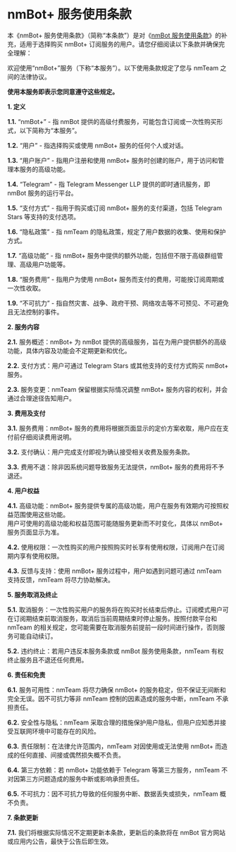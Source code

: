 # nmBot+ 服务使用条款

本《nmBot+ 服务使用条款》（简称“本条款”）是对《[nmBot 服务使用条款](terms-of-use.md)》的补充，适用于选择购买 nmBot+ 订阅服务的用户。请您仔细阅读以下条款并确保完全理解：

欢迎使用“nmBot+”服务（下称“本服务”）。以下使用条款规定了您与 nmTeam 之间的法律协议。

**使用本服务即表示您同意遵守这些规定。**

**1. 定义**

**1.1.** “nmBot+” - 指 nmBot 提供的高级付费服务，可能包含订阅或一次性购买形式，以下简称为“本服务”。

**1.2.** “用户” - 指选择购买或使用 nmBot+ 服务的任何个人或对话。

**1.3.** “用户账户” - 指用户注册和使用 nmBot+ 服务时创建的账户，用于访问和管理本服务的高级功能。

**1.4.** “Telegram” - 指 Telegram Messenger LLP 提供的即时通讯服务，即 nmBot 服务的运行平台。

**1.5.** “支付方式” - 指用于购买或订阅 nmBot+ 服务的支付渠道，包括 Telegram Stars 等支持的支付选项。

**1.6.** “隐私政策” - 指 nmTeam 的隐私政策，规定了用户数据的收集、使用和保护方式。

**1.7.** “高级功能” - 指 nmBot+ 服务中提供的额外功能，包括但不限于高级群组管理、高级用户功能等。

**1.8.** “服务费用” - 指用户为使用 nmBot+ 服务而支付的费用，可能按订阅周期或一次性收取。

**1.9.** “不可抗力” - 指自然灾害、战争、政府干预、网络攻击等不可预见、不可避免且无法控制的事件。

**2. 服务内容**

**2.1.** 服务概述：nmBot+ 为 nmBot 提供的高级服务，旨在为用户提供额外的高级功能，具体内容及功能会不定期更新和优化。

**2.2.** 支付方式：用户可通过 Telegram Stars 或其他支持的支付方式购买 nmBot+ 服务。

**2.3.** 服务变更：nmTeam 保留根据实际情况调整 nmBot+ 服务内容的权利，并会通过合理途径告知用户。

**3. 费用及支付**

**3.1.** 服务费用：nmBot+ 服务的费用将根据页面显示的定价方案收取，用户应在支付前仔细阅读费用说明。

**3.2.** 支付确认：用户完成支付即视为确认接受相关收费及服务条款。

**3.3.** 费用不退：除非因系统问题导致服务无法提供，nmBot+ 服务的费用将不予退还。

**4. 用户权益**

**4.1.** 高级功能：nmBot+ 服务提供专属的高级功能，用户在服务有效期内可按照权益范围使用这些功能。  
用户可使用的高级功能和权益范围可能随服务更新而不时变化，具体以 nmBot+ 服务页面显示为准。

**4.2.** 使用权限：一次性购买的用户按照购买时长享有使用权限，订阅用户在订阅期内享有使用权限。

**4.3.** 反馈与支持：使用 nmBot+ 服务过程中，用户如遇到问题可通过 nmTeam 支持反馈，nmTeam 将尽力协助解决。

**5. 服务取消及终止**

**5.1.** 取消服务：一次性购买用户的服务将在购买时长结束后停止。订阅模式用户可在订阅期结束前取消服务，取消后当前周期结束时停止服务。按照付款平台和 nmTeam 的相关规定，您可能需要在取消服务前提前一段时间进行操作，否则服务可能自动续订。

**5.2.** 违约终止：若用户违反本服务条款或 nmBot 服务使用条款，nmTeam 有权终止服务且不退还任何费用。

**6. 责任和免责**

**6.1.** 服务可用性：nmTeam 将尽力确保 nmBot+ 的服务稳定，但不保证无间断和完全无误。因不可抗力等非 nmTeam 控制的因素造成的服务中断，nmTeam 不承担责任。

**6.2.** 安全性与隐私：nmTeam 采取合理的措施保护用户隐私，但用户应知悉并接受互联网环境中可能存在的风险。

**6.3.** 责任限制：在法律允许范围内，nmTeam 对因使用或无法使用 nmBot+ 而造成的任何直接、间接或偶然损失概不负责。

**6.4.** 第三方依赖：若 nmBot+ 功能依赖于 Telegram 等第三方服务，nmTeam 不对因第三方问题造成的服务中断或影响承担责任。

**6.5.** 不可抗力：因不可抗力导致的任何服务中断、数据丢失或损失，nmTeam 概不负责。

**7. 条款更新**

**7.1.** 我们将根据实际情况不定期更新本条款，更新后的条款将在 nmBot 官方网站或应用内公告，最快于公告后即生效。
